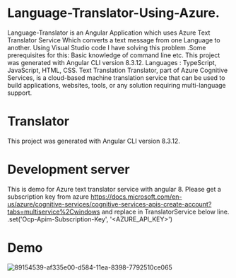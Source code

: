 # Language-Translator-Using-Azure.
Language-Translator is an Angular Application which uses Azure Text Translator Service Which converts a text message from one Language to another. Using Visual Studio code I have solving this problem .Some prerequisites for this: Basic knowledge of command line etc.  This project was generated with Angular CLI version 8.3.12. Languages : TypeScript, JavaScript, HTML, CSS. Text Translation Translator, part of Azure Cognitive Services, is a cloud-based machine translation service that can be used to build applications, websites, tools, or any solution requiring multi-language support.    
# Translator
This project was generated with Angular CLI version 8.3.12.
# Development server
This is demo for Azure text translator service with angular 8. Please get a subscription key from azure https://docs.microsoft.com/en-us/azure/cognitive-services/cognitive-services-apis-create-account?tabs=multiservice%2Cwindows and replace in TranslatorService below line. .set('Ocp-Apim-Subscription-Key', '<AZURE_API_KEY>')
# Demo
![89154539-af335e00-d584-11ea-8398-7792510ce065](https://user-images.githubusercontent.com/90887311/150313109-e1bbdc4e-2b88-4153-89ef-0dd7110dbd5a.png)
